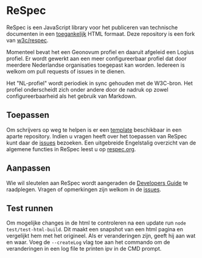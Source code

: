 # ReSpec

ReSpec is een JavaScript library voor het publiceren van technische documenten in een [toegankelijk](https://digitaaltoegankelijk.pleio.nl/cms/view/649ed793-7f0d-4676-bb10-f66fbd8a13c6/digitale-toegankelijkheid-bij-geonovum) HTML formaat. Deze repository is een fork van [w3c/respec](https://github.com/w3c/respec).

Momenteel bevat het een Geonovum profiel en daaruit afgeleid een Logius profiel. Er wordt gewerkt aan een meer configureerbaar profiel dat door meerdere Nederlandse organisaties toegepast kan worden. Iedereen is welkom om pull requests of issues in te dienen.

Het "NL-profiel" wordt periodiek in sync gehouden met de W3C-bron. Het profiel onderscheidt zich onder andere door de nadruk op zowel configureerbaarheid als het gebruik van Markdown.

## Toepassen

Om schrijvers op weg te helpen is er een [template](https://github.com/Logius-standaarden/respec-template) beschikbaar in een aparte repository. Indien u vragen heeft over het toepassen van ReSpec kunt daar de [issues](https://github.com/Logius-standaarden/ReSpec-template/issues?q=) bezoeken. Een uitgebreide Engelstalig overzicht van de algemene functies in ReSpec leest u op [respec.org](https://respec.org/docs/).

## Aanpassen

Wie wil sleutelen aan ReSpec wordt aangeraden de [Developers Guide](https://github.com/Logius-standaarden/respec/wiki/Developers-Guide) te raadplegen. Vragen of opmerkingen zijn welkom in de [issues](https://github.com/Logius-standaarden/respec/issues).

## Test runnen

Om mogelijke changes in de html te controleren na een update run `node test/test-html-build`. Dit maakt een snapshot van een html pagina en vergelijkt hem met het origineel. Als er veranderingen zijn, geeft hij aan wat en waar.
Voeg de `--createLog` vlag toe aan het commando om de veranderingen in een log file te printen ipv in de CMD prompt.
